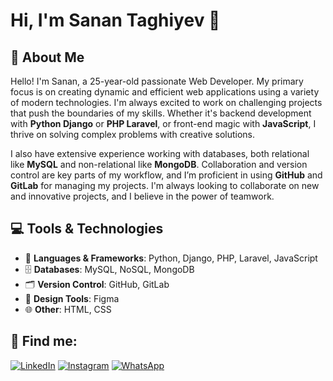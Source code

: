 # Hi, I'm Sanan Taghiyev 👋

## 🚀 About Me
Hello! I'm Sanan, a 25-year-old passionate Web Developer. My primary focus is on creating dynamic and efficient web applications using a variety of modern technologies. I'm always excited to work on challenging projects that push the boundaries of my skills. Whether it's backend development with **Python Django** or **PHP Laravel**, or front-end magic with **JavaScript**, I thrive on solving complex problems with creative solutions. 

I also have extensive experience working with databases, both relational like **MySQL** and non-relational like **MongoDB**. Collaboration and version control are key parts of my workflow, and I’m proficient in using **GitHub** and **GitLab** for managing my projects. I'm always looking to collaborate on new and innovative projects, and I believe in the power of teamwork.

## 💻 Tools & Technologies

- 🐍 **Languages & Frameworks**: Python, Django, PHP, Laravel, JavaScript
- 🗄️ **Databases**: MySQL, NoSQL, MongoDB
- 🗂️ **Version Control**: GitHub, GitLab
- 🎨 **Design Tools**: Figma
- 🌐 **Other**: HTML, CSS

## 🤝 Find me:
[![LinkedIn](https://img.shields.io/badge/-LinkedIn-blue?style=flat-square&logo=linkedin&logoColor=white)](https://www.linkedin.com/in/sanan-taghiyev-247138241/) 
[![Instagram](https://img.shields.io/badge/-Instagram-purple?style=flat-square&logo=instagram&logoColor=white)](https://www.instagram.com/senantaghi/) 
[![WhatsApp](https://img.shields.io/badge/-WhatsApp-green?style=flat-square&logo=whatsapp&logoColor=white)](https://wa.me/qr/XSA36HIRRD4NK1)

